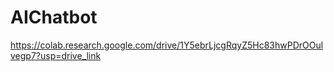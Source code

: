 # AIChatbot
https://colab.research.google.com/drive/1Y5ebrLjcgRqyZ5Hc83hwPDrOOulvegp7?usp=drive_link
